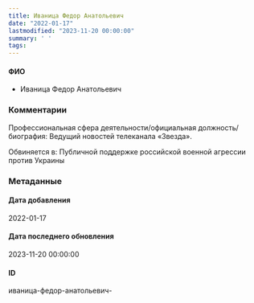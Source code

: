 ```yaml
---
title: Иваница Федор Анатольевич
date: "2022-01-17"
lastmodified: "2023-11-20 00:00:00"
summary: ' '
tags: 
---
```

<!--# pp1-->
<!--## Фигурант-->
<!--### Личные данные-->
#### ФИО
- Иваница Федор Анатольевич
### Комментарии
Профессиональная сфера деятельности/официальная должность/биография:
 Ведущий новостей телеканала «Звезда».
 
 Обвиняется в:
 Публичной поддержке российской военной агрессии против Украины
### Метаданные
#### Дата добавления
2022-01-17
#### Дата последнего обновления
2023-11-20 00:00:00
#### ID
иваница-федор-анатольевич-
<!--## END;-->
